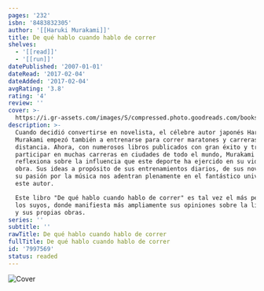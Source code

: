 ```yaml
---
pages: '232'
isbn: '8483832305'
author: '[[Haruki Murakami]]'
title: De qué hablo cuando hablo de correr
shelves:
  - '[[read]]'
  - '[[run]]'
datePublished: '2007-01-01'
dateRead: '2017-02-04'
dateAdded: '2017-02-04'
avgRating: '3.8'
rating: '4'
review: ''
cover: >-
  https://i.gr-assets.com/images/S/compressed.photo.goodreads.com/books/1347706606l/7997569.jpg
description: >-
  Cuando decidió convertirse en novelista, el célebre autor japonés Haruki
  Murakami empezó también a entrenarse para correr maratones y carreras de larga
  distancia. Ahora, con numerosos libros publicados con gran éxito y tras
  participar en muchas carreras en ciudades de todo el mundo, Murakami
  reflexiona sobre la influencia que este deporte ha ejercido en su vida y en su
  obra. Sus ideas a propósito de sus entrenamientos diarios, de sus novelas y de
  su pasión por la música nos adentran plenamente en el fantástico universo de
  este autor.  

  Este libro "De qué hablo cuando hablo de correr" es tal vez el más personal de
  los suyos, donde manifiesta más ampliamente sus opiniones sobre la literatura
  y sus propias obras.
series: ''
subtitle: ''
rawTitle: De qué hablo cuando hablo de correr
fullTitle: De qué hablo cuando hablo de correr
id: '7997569'
status: readed
---
```

![Cover](https:&#x2F;&#x2F;i.gr-assets.com&#x2F;images&#x2F;S&#x2F;compressed.photo.goodreads.com&#x2F;books&#x2F;1347706606l&#x2F;7997569.jpg)
